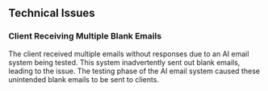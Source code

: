 ## Technical Issues

### Client Receiving Multiple Blank Emails

The client received multiple emails without responses due to an AI email system being tested. This system inadvertently sent out blank emails, leading to the issue. The testing phase of the AI email system caused these unintended blank emails to be sent to clients.